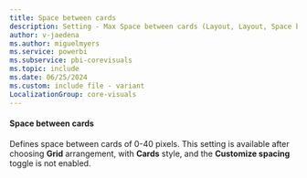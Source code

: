 ```yaml
---
title: Space between cards
description: Setting - Max Space between cards (Layout, Layout, Space between cards)
author: v-jaedena
ms.author: miguelmyers
ms.service: powerbi
ms.subservice: pbi-corevisuals
ms.topic: include
ms.date: 06/25/2024
ms.custom: include file - variant
LocalizationGroup: core-visuals
---
```

#### Space between cards

Defines space between cards of 0-40 pixels. This setting is available after choosing **Grid** arrangement, with **Cards** style, and the **Customize spacing** toggle is not enabled.

